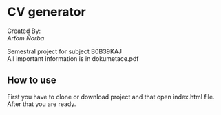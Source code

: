 # CV generator

Created By: <br> 
_Arťom Ňorba_

Semestral project for subject B0B39KAJ <br>
All important information is in dokumetace.pdf

## How to use
First you have to clone or download project and that open index.html file. After that you are ready.
